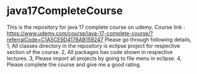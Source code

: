 # java17CompleteCourse
This is the repository for java 17 complete course on udemy.
Course link : https://www.udemy.com/course/java-17-complete-course/?referralCode=C1A5CE9D4178AB159247
Please go through following details,
1, All classes directory in the repository is eclipse project for respective section of the course.
2, All packages has code shown in respective lectures.
3, Please import all projects by going to file menu in eclipse.
4, Please complete the course and give me a good rating.
